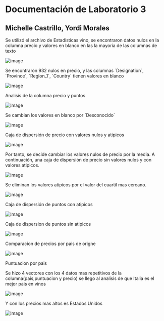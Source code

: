 # Documentación de Laboratorio 3 

## Michelle Castrillo, Yordi Morales 

Se utilizó el archivo de Estadisticas vino, se encontraron datos nulos en la columna precio y valores en blanco en las la mayoria de las columnas de texto 

![image](./Imagenes/Valores_Nulos.png "Valores nulos")

Se encontraron 932 nulos en precio, y las columnas ´Designation´, ´Province´, ´Region_1´, ´Country´ tienen valores en blanco

![image](./Imagenes/Cantidad_Nulos.png "Cantidad de nulos y en blanco")

Analisis de la columna precio y puntos

![image](./Imagenes/Media-cuartiles-min-max.png "Cantidad de nulos y en blanco")


Se cambian los valores en blanco por ´Desconocido´

![image](./Imagenes/Desconocido.png "Desconocido")

Caja de dispersión de precio con valores nulos y atipicos 

![image](./Imagenes/Precio_Nulos.png "Cantidad de nulos y atipicos")

Por tanto, se decide cambiar los valores nulos de precio por la media. A continuación, una caja de dispersión de precio sin valores nulos y con valores atipicos. 

![image](./Imagenes/Precio_Atipicos.png "Cantidad atipicos")

Se eliminan los valores atipicos por el valor del cuartil mas cercano. 

![image](./Imagenes/Precio_Corregido.png "Precio corregido")


Caja de dispersión de puntos con atipicos 

![image](./Imagenes/Puntos_Atipicos.png "Cantidad de nulos y en blanco")

Caja de dispersion de puntos sin atipicos

![image](./Imagenes/Puntos-sin-valores-atipicos.jpeg "Puntos sin atipicos")



Comparacion de precios por pais de origne

![image](./Imagenes/Analisis-bivariable.png)

Puntuacion por pais

Se hizo 4 vectores con los 4 datos mas repetitivos de la columna(pais,puntuacion y precio) se llego al analisis de que Italia es el mejor pais en vinos

![image](./Imagenes/Puntos-por-pais.png)

Y con los precios mas altos es Estados Unidos

![image](./Imagenes/Precio-por-pais.png)
